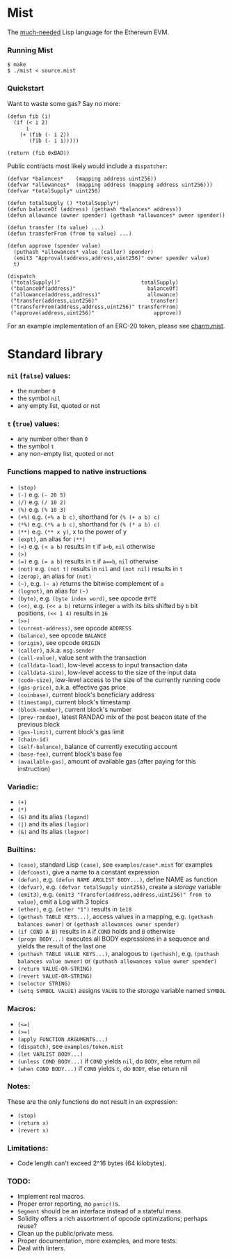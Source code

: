 # Mist

[sad]: ## "that's a joke"
The [much-needed][sad] Lisp language for the Ethereum EVM.

### Running Mist

```
$ make
$ ./mist < source.mist
```

### Quickstart

Want to waste some gas? Say no more:

```Lisp
(defun fib (i)
  (if (< i 2)
      i
    (+ (fib (- i 2))
       (fib (- i 1)))))

(return (fib 0xBAD))
```

Public contracts most likely would include a `dispatcher`:

```Lisp
(defvar *balances*    (mapping address uint256))
(defvar *allowances*  (mapping address (mapping address uint256)))
(defvar *totalSupply* uint256)

(defun totalSupply () *totalSupply*)
(defun balanceOf (address) (gethash *balances* address))
(defun allowance (owner spender) (gethash *allowances* owner spender))

(defun transfer (to value) ...)
(defun transferFrom (from to value) ...)

(defun approve (spender value)
  (puthash *allowances* value (caller) spender)
  (emit3 "Approval(address,address,uint256)" owner spender value)
  t)

(dispatch
 ("totalSupply()"                          totalSupply)
 ("balanceOf(address)"                       balanceOf)
 ("allowance(address,address)"               allowance)
 ("transfer(address,uint256)"                 transfer)
 ("transferFrom(address,address,uint256)" transferFrom)
 ("approve(address,uint256)"                   approve))
```

For an example implementation of an ERC-20 token, please see [charm.mist](examples/charm.mist).

# Standard library

### `nil` (`false`) values:
  - the number `0`
  - the symbol `nil`
  - any empty list, quoted or not

### `t` (`true`) values:
  - any number other than `0`
  - the symbol `t`
  - any non-empty list, quoted or not

### Functions mapped to native instructions
  - `(stop)`
  - `(-)` e.g. `(- 20 5)`
  - `(/)` e.g. `(/ 10 2)`
  - `(%)` e.g. `(% 10 3)`
  - `(+%)` e.g. `(+% a b c)`, shorthand for `(% (+ a b) c)`
  - `(*%)` e.g. `(*% a b c)`, shorthand for `(% (* a b) c)`
  - `(**)` e.g. `(** x y)`, x to the power of y
  - `(expt)`, an alias for `(**)`
  - `(<)` e.g. `(< a b)` results in `t` if `a<b`, `nil` otherwise
  - `(>)`
  - `(=)` e.g. `(= a b)` results in `t` if `a==b`, `nil` otherwise
  - `(not)` e.g. `(not t)` results in `nil` and `(not nil)` results in `t`
  - `(zerop)`, an alias for `(not)`
  - `(~)`, e.g. `(~ a)` returns the bitwise complement of `a`
  - `(lognot)`, an alias for `(~)`
  - `(byte)`, e.g. `(byte index word)`, see opcode `BYTE`
  - `(<<)`, e.g. `(<< a b)` returns integer `a` with its bits shifted by `b` bit positions, `(<< 1 4)` results in `16`
  - `(>>)`
  - `(current-address)`, see opcode `ADDRESS`
  - `(balance)`, see opcode `BALANCE`
  - `(origin)`, see opcode `ORIGIN`
  - `(caller)`, a.k.a. `msg.sender`
  - `(call-value)`, value sent with the transaction
  - `(calldata-load)`, low-level access to input transaction data
  - `(calldata-size)`, low-level access to the size of the input data
  - `(code-size)`, low-level access to the size of the currently running code
  - `(gas-price)`, a.k.a. effective gas price
  - `(coinbase)`, current block's beneficiary address
  - `(timestamp)`, current block's timestamp
  - `(block-number)`, current block's number
  - `(prev-randao)`, latest RANDAO mix of the post beacon state of the previous block
  - `(gas-limit)`, current block's gas limit
  - `(chain-id)`
  - `(self-balance)`, balance of currently executing account
  - `(base-fee)`, current block's base fee
  - `(available-gas)`, amount of available gas (after paying for this instruction)

### Variadic:
  - `(+)`
  - `(*)`
  - `(&)` and its alias `(logand)`
  - `(|)` and its alias `(logior)`
  - `(&)` and its alias `(logxor)`

### Builtins:
  - `(case)`, standard Lisp `(case)`, see `examples/case*.mist` for examples
  - `(defconst)`, give a name to a constant expression
  - `(defun)`, e.g. `(defun NAME ARGLIST BODY...)`, define NAME as function
  - `(defvar)`, e.g. `(defvar totalSupply uint256)`, create a *storage* variable
  - `(emit3)`, e.g. `(emit3 "Transfer(address,address,uint256)" from to value)`, emit a Log with 3 topics
  - `(ether)`, e.g. `(ether "1")` results in `1e18`
  - `(gethash TABLE KEYS...)`, access values in a mapping, e.g. `(gethash balances owner)` or `(gethash allowances owner spender)`
  - `(if COND A B)` results in `A` if `COND` holds and `B` otherwise
  - `(progn BODY...)` executes all BODY expressions in a sequence and yields the result of the last one
  - `(puthash TABLE VALUE KEYS...)`, analogous to `(gethash)`, e.g. `(puthash balances value owner)` or `(puthash allowances value owner spender)`
  - `(return VALUE-OR-STRING)`
  - `(revert VALUE-OR-STRING)`
  - `(selector STRING)`
  - `(setq SYMBOL VALUE)` assigns `VALUE` to the *storage* variable named `SYMBOL`

### Macros:
  - `(<=)`
  - `(>=)`
  - `(apply FUNCTION ARGUMENTS...)`
  - `(dispatch)`, see `examples/token.mist`
  - `(let VARLIST BODY...)`
  - `(unless COND BODY...)` if `COND` yields `nil`, do `BODY`, else return nil
  - `(when COND BODY...)` if `COND` yields `t`, do `BODY`, else return nil

### Notes:

These are the only functions do not result in an expression:
  - `(stop)`
  - `(return x)`
  - `(revert x)`

### Limitations:
  - Code length can't exceed 2^16 bytes (64 kilobytes).

### TODO:
  - Implement real macros.
  - Proper error reporting, no `panic()`s.
  - `Segment` should be an interface instead of a stateful mess.
  - Solidity offers a rich assortment of opcode optimizations; perhaps reuse?
  - Clean up the public/private mess.
  - Proper documentation, more examples, and more tests.
  - Deal with linters.
